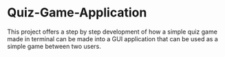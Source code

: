 # Quiz-Game-Application
This project offers a step by step development of how a simple quiz game made in terminal can be made into a GUI application that can be used as a simple game between two users.  
